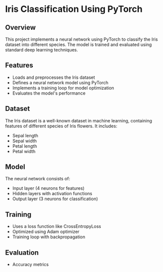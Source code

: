 # Iris Classification Using PyTorch

## Overview
This project implements a neural network using PyTorch to classify the Iris dataset into different species. The model is trained and evaluated using standard deep learning techniques.

## Features
- Loads and preprocesses the Iris dataset
- Defines a neural network model using PyTorch
- Implements a training loop for model optimization
- Evaluates the model's performance

## Dataset
The Iris dataset is a well-known dataset in machine learning, containing features of different species of Iris flowers. It includes:
- Sepal length
- Sepal width
- Petal length
- Petal width

## Model
The neural network consists of:
- Input layer (4 neurons for features)
- Hidden layers with activation functions
- Output layer (3 neurons for classification)

## Training
- Uses a loss function like CrossEntropyLoss
- Optimized using Adam optimizer
- Training loop with backpropagation

## Evaluation
- Accuracy metrics